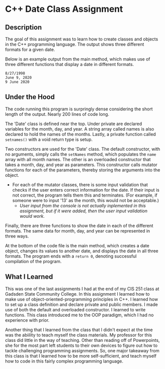 # C++ Date Class Assignment
## Description
The goal of this assignment was to learn how to create classes and objects in the C++ programming language. The output shows three different formats for a given date.

Below is an example output from the main method, which makes use of three different functions that display a date in different formats.
```
8/27/1998
June 9, 2020
9 June 2020
```

## Under the Hood
The code running this program is surpringly dense considering the short length of the output. Nearly 200 lines of code long.

The 'Date' class is defined near the top. Under private are declared variables for the month, day, and year. A string array called names is also declared to hold the names of the months. Lastly, a private function called `setnames()` with a void return type is setup.

Two constructors are used for the 'Date' class. The default constructor, with no arguments, simply calls the `setNames` method, which populates the `name` array with all month names. The other is an overloaded constructor that takes a month, day, and year as parameters. This constructor calls mutator functions for each of the parameters, thereby storing the arguments into the object.

* For each of the mutator classes, there is some input validation that checks if the user enters correct information for the date. If their input is not correct, the program tells them this and terminates. (For example, if someone were to input '13' as the month, this would not be acceptable.)
  * *User input from the console is not actually inplemented in this assignment, but if it were added, then the user input validation would work.*

Finally, there are three functions to show the date in each of the different formats. The same data for month, day, and year can be represented in three ways.

At the bottom of the code file is the main method, which creates a date object, changes its values to another date, and displays the date in all three formats. The program ends with a `return 0`, denoting successful compilation of the program.


## What I Learned
This was one of the last assignments I had at the end of my CIS 251 class at Gadsden State Community College. In this assignment I learned how to make use of object-oriented-programming principles in C++. I learned how to set up a class definition and declare private and public members. I made use of both the default and overloaded constructor. I learned to write functions. This class introduced me to the OOP paradigm, which I had no experience with prior.

Another thing that I learned from the class that I didn't expect at the time was the abiility to teach myself the class materials. My professor for this class did little in the way of teaching. Other than reading off of Powerpoints, she for the most part left students to their own devices to figure out how to tackle challenging programming assignments. So, one major takeaway from this class is that I learned how to be more self-sufficient, and teach myself how to code in this fairly complex programming language.
